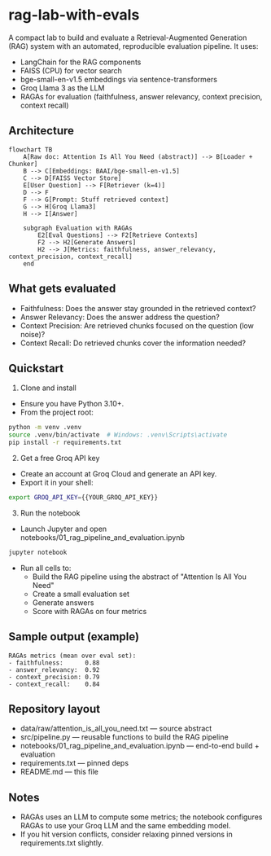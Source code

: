 # rag-lab-with-evals

A compact lab to build and evaluate a Retrieval-Augmented Generation (RAG) system with an automated, reproducible evaluation pipeline. It uses:
- LangChain for the RAG components
- FAISS (CPU) for vector search
- bge-small-en-v1.5 embeddings via sentence-transformers
- Groq Llama 3 as the LLM
- RAGAs for evaluation (faithfulness, answer relevancy, context precision, context recall)

## Architecture

```mermaid path=null start=null
flowchart TB
    A[Raw doc: Attention Is All You Need (abstract)] --> B[Loader + Chunker]
    B --> C[Embeddings: BAAI/bge-small-en-v1.5]
    C --> D[FAISS Vector Store]
    E[User Question] --> F[Retriever (k=4)]
    D --> F
    F --> G[Prompt: Stuff retrieved context]
    G --> H[Groq Llama3]
    H --> I[Answer]

    subgraph Evaluation with RAGAs
        E2[Eval Questions] --> F2[Retrieve Contexts]
        F2 --> H2[Generate Answers]
        H2 --> J[Metrics: faithfulness, answer_relevancy, context_precision, context_recall]
    end
```

## What gets evaluated
- Faithfulness: Does the answer stay grounded in the retrieved context?
- Answer Relevancy: Does the answer address the question?
- Context Precision: Are retrieved chunks focused on the question (low noise)?
- Context Recall: Do retrieved chunks cover the information needed?

## Quickstart

1) Clone and install
- Ensure you have Python 3.10+.
- From the project root:

```bash path=null start=null
python -m venv .venv
source .venv/bin/activate  # Windows: .venv\Scripts\activate
pip install -r requirements.txt
```

2) Get a free Groq API key
- Create an account at Groq Cloud and generate an API key.
- Export it in your shell:

```bash path=null start=null
export GROQ_API_KEY={{YOUR_GROQ_API_KEY}}
```

3) Run the notebook
- Launch Jupyter and open notebooks/01_rag_pipeline_and_evaluation.ipynb

```bash path=null start=null
jupyter notebook
```

- Run all cells to:
  - Build the RAG pipeline using the abstract of "Attention Is All You Need"
  - Create a small evaluation set
  - Generate answers
  - Score with RAGAs on four metrics

## Sample output (example)

```text path=null start=null
RAGAs metrics (mean over eval set):
- faithfulness:      0.88
- answer_relevancy:  0.92
- context_precision: 0.79
- context_recall:    0.84
```

## Repository layout

- data/raw/attention_is_all_you_need.txt — source abstract
- src/pipeline.py — reusable functions to build the RAG pipeline
- notebooks/01_rag_pipeline_and_evaluation.ipynb — end-to-end build + evaluation
- requirements.txt — pinned deps
- README.md — this file

## Notes
- RAGAs uses an LLM to compute some metrics; the notebook configures RAGAs to use your Groq LLM and the same embedding model.
- If you hit version conflicts, consider relaxing pinned versions in requirements.txt slightly.
